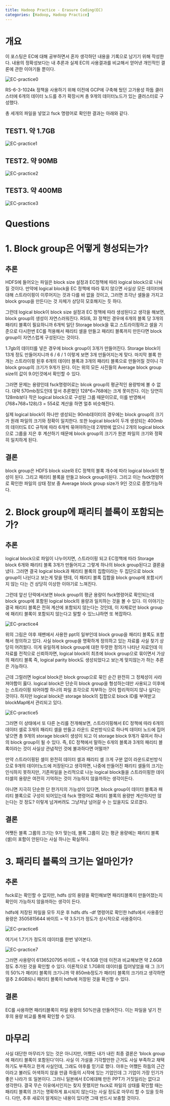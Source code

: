 ```yaml
---
title: Hadoop Practice - Erasure Coding(EC)
categories: [Hadoop, Hadoop Practice]
---
```


# 개요

이 포스팅은 EC에 대해 공부하면서 혼자 생각하던 내용을 기록으로 남기기 위해 작성한다. 내용의 정확성보다는 내 추론과 실제 EC의 사용결과를 비교해서 얻어낸 개인적인 결론에 관한 이야기들 뿐이다.

![EC-practice0](/images/EC-practice0.png)

RS-6-3-1024k 정책을 사용하기 위해 이전에 GCP에 구축해 뒀던 고가용성 하둡 클러스터에 6개의 데이터 노드를 추가 확장시켜 총 9개의 데이터노드가 있는 클러스터로 구성했다.

총 세개의 파일을 넣었고 fsck 명령어로 확인한 결과는 아래와 같다.

## TEST1. 약 1.7GB

![EC-practice1](/images/EC-practice1.png)

## TEST2. 약 90MB

![EC-practice2](/images/EC-practice2.png)

## TEST3. 약 400MB

![EC-practice3](/images/EC-practice3.png)

# Questions

# 1. Block group은 어떻게 형성되는가?

## 추론

HDFS에 들어오는 파일은 block size 설정과 EC정책에 따라 logical block으로 나눠질 것이다. 만약에 logical block을 EC 정책에 따라 묶지 않으면 사실상 모든 데이터에 대해 스트라이핑이 이루어지는 것과 다를 바 없을 것이고, 그러면 조각난 셀들을 가지고 block group을 만든다는 것 자체가 상당히 모호해지는 듯 하다.

그런데 logical block이 block size 설정과 EC 정책에 따라 생성된다고 생각을 해보면, block group의 생성이 자연스러워진다. RS(6, 3) 정책인 경우에 6개의 블록 당 3개의 패리티 블록이 필요하니까 6개씩 일단 Storage block을 묶고 스트라이핑하고 셀을 기준으로 다시한번 EC를 적용해서 패리티 셀을 만들고 패리티 블록까지 만든다면 block group이 자연스럽게 구성된다는 것이다.

1.7gb의 데이터를 넣은 경우에 block group이 3개가 만들어진다. Storage block이 13개 정도 만들어지니까 6 / 6 / 1 이렇게 보면 3개 만들어지는게 맞다. 마지막 블록 한개는 스트라이핑 된후 6개의 데이터 블록과 3개의 패리티 블록으로 만들어질 것이니 각 block group의 크기가 9개가 된다. 이는 위의 모든 사진들의 Average block group size의 값이 9.0인것에서 확인할 수 있다.

그러면 문제는 용량인데 fsck명령어로는 blcok group의 평균적인 용량밖에 볼 수 없다. 대략 570mb정도인데 앞서 추론했던 128*6=768에는 크게 못미친다. 이는 당연히 128mb보다 작은 logical block으로 구성된 그룹 때문이므로, 이를 반영해서 (768+768+128)/3 = 554로 계산을 하면 얼추 비슷해진다.

실제 logical block이 하나만 생성되는 90mb데이터의 경우에는 block group의 크기가 원래 파일의 크기와 정확이 일치한다. 또한 logical block이 두개 생성되는 400mb의 데이터도 EC 규칙에 따라 6개씩 묶여야하는데 2개밖에 없으니 2개의 logical block으로 그룹을 지은 후 계산하기 때문에 block group의 크기가 원본 파일의 크기와 정확히 일치하게 된다.

## 결론

block group은 HDFS block size와 EC 정책의 블록 개수에 따라 logical block이 형성이 된다. 그리고 패리티 블록을 만들고 block group이된다. 그리고 이는 fsck명령어로 확인한 파일의 상태 정보 중 Average block group size가 9인 것으로 증명가능하다.

# 2. Block group에 패리티 블록이 포함되는가?

## 추론

logical block으로 파일이 나누어지면, 스트라이핑 되고 EC정책에 따라 Storage block 6개와 패리티 블록 3개가 만들어지고 그렇게 하나의 block group된다고 결론을 냈다. 그러면 결국 logical block과 패리티 블록의 집합이라는 두 집단으로 block group이 나뉜다고 보는게 맞을 텐데, 이 패리티 블록 집합을 block group에 포함시키지 않는 다는 건 상당히 이상한 이야기로 느껴진다.

그런데 앞선 단락에서보면 block group의 평균 용량이 fsck명령어로 확인되는데 block group에 포함된 logical block의 용량과 일치하는 것을 볼 수 있다. 이 이야기는 결국 패리티 블록은 전혀 계산에 포함되지 않는다는 것인데, 이 자체로만 block group에 패리티 블록이 포함되지 않는다고 말할 수 있느냐하면 또 복잡하다.

![EC-practice4](/images/EC-practice4.png)

위의 그림은 야후 재팬에서 사용한 ppt의 일부인데 block group을 패리티 블록도 포함해서 정의하고 있다. 사실 block group을 명확하게 정의하고 있는 자료를 사실 찾기 상당히 어려웠다. 이게 유일하게 block group에 대한 뚜렷한 정의가 나타난 자료인데 이 자료를 전적으로 신뢰하자면, logical block이 최초에 block group으로 묶이면서 가상의 패리티 블록 즉, logical parity block도 생성되었다고 보는게 맞지않는가 하는 추론은 가능하다.

근데 그럴러면 logical block은 block group으로 묶인 순간 완전히 그 정체성이 사라져야함이 옳다. logical block은 단순히 block group을 형성하는데만 사용되고 이후에는 스트라이핑 되어야할 하나의 파일 조각으로 치부하는 것이 합리적이지 않나 싶다는 것이다. 하지만 logical block은 storage block의 집합으로 block ID를 부여받고 blockMap에서 관리되고 있다.

![EC-practice5](/images/EC-practice5.png)

그러면 이 상태에서 또 다른 논리를 전개해보면, 스트라이핑해서 EC 정책에 따라 6개의 데이터 셀로 3개의 패리티 셀을 만들고 라운드 로빈방식으로 하나씩 데이터 노드에 집어넣으면 총 9개의 storage blcok이 생성이 되고 이 storage block 9개가 묶여서 하나의 block group이 될 수 있다. 즉, EC 정책에서 말하는 6개의 블록과 3개의 패리티 블록이라는 것이 사실상 관념적인 것에 불과하다면 어떨까?

만약 스트라이핑된 셀이 완전히 데이터 셀과 패리티 셀 크게 구분 없이 라운드로빈방식으로 9개의 데이터노드에 저장된다고 생각하면, 나중에 만들어진 패리티 셀들의 크기는 인식하지 못하지만, 기존파일을 논리적으로 나눈 logical block들을 스트라이핑한 데이터셀의 용량은 여전히 기억하는 것이 가능하지 않을까하는 생각이든다.

아니면 지극히 단순한 단 한가지의 가능성이 있다면, block group이 데이터 블록과 패리티 블록으로 구성이 되어있는데 fsck 명령어로 패리티 블록의 용량만 계산하지만 않는다는 것 정도? 이렇게 넘겨버려도 그냥저냥 넘어갈 수 는 있을지도 모르겠다.

## 결론

어쨋든 블록 그룹의 크기는 9가 맞는데, 블록 그룹이 갖는 평균 용량에는 패리티 블록(셀)이 포함이 안된다는 사실 하나는 확실하다.

# 3. 패리티 블록의 크기는 얼마인가?

## 추론

fsck로는 확인할 수 없지만, hdfs 상의 용량을 확인해보면 패리티블록이 만들어졌는지 확인이 가능하지 않을까하는 생각이 든다.

hdfs에 저장된 파일을 모두 지운 후 hdfs dfs -df 명령어로 확인한 hdfs에서 사용중인 용량은 3505815644 바이트 = 약 3.5기가 정도가 상시적으로 사용중이다.

![EC-practice6](/images/EC-practice6.png)

여기서 1.7기가 정도의 데이터를 한번 넣어본다.

![EC-practice7](/images/EC-practice7.png)

그러면 사용량이 6136520795 바이트 = 약 6.1GB 인데 이전과 비교해보면 약 2.6GB 정도 추가된 것을 확인할 수 있다. 이론적으로 1.7GB의 데이터를 집어넣었을 때 그 크기의 50%가 패리티 블록의 크기니까 약 850mb정도가 패리티 블록의 크기라고 생각하면 얼추 2.6GB되니 패리티 블록이 hdfs에 저장된 것을 확신할 수 있다.

## 결론

EC를 사용하면 패리티블록이 파일 용량의 50%만큼 만들어진다. 이는 파일을 넣기 전후의 용량 비교를 통해 확인할 수 있다.

# 마무리

사실 대단한 마무리가 있는 것은 아니지만, 어쨌든 내가 내린 최종 결론은 ‘block group에 패리티 블록이 포함된다’이다. 사실 이 가설을 기각할만한 근거도 사실 부족하고 채택하기도 부족하고 한게 사실인데, 그래도 야후를 믿기로 했다. 야후는 어쨌든 하둡의 근간이라고 불러도 어색하지 않을 만큼 하둡의 시작에 있는 기업인데 그 기업이 가장 인기가 좋은 나라가 또 일본이다. 그러니 일본에서 EC에대해 만든 PPT가 거짓일리는 없다고 생각한다. 결국 무슨 이유에서인지는 찾지 못했지만 fsck로 파일의 상태를 확인할 때는 패리티 블록의 크기는 명확하게 표시되지 않는다는 사실 정도로 마무리 할 수 있을 듯하다. 다만, 추후 새로이 알게되는 내용이 있다면 그때 반드시 보충할 것이다.
